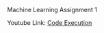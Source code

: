 Machine Learning Assignment 1

Youtube Link: [Code Execution](https://youtu.be/qxOLxUhCPS4 "Code Execution")
